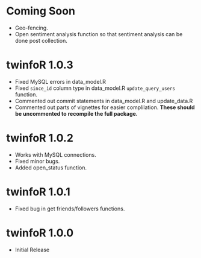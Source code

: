 # Coming Soon

* Geo-fencing.
* Open sentiment analysis function so that sentiment analysis can be done post collection.

# twinfoR 1.0.3

* Fixed MySQL errors in data_model.R
* Fixed `since_id` column type in data_model.R `update_query_users` function.
* Commented out commit statements in data_model.R and update_data.R
* Commented out parts of vignettes for easier complilation.  **These should be uncommented to recompile the full package.**

# twinfoR 1.0.2

* Works with MySQL connections.
* Fixed minor bugs.
* Added open_status function.

# twinfoR 1.0.1

* Fixed bug in get friends/followers functions.

# twinfoR 1.0.0

* Initial Release
